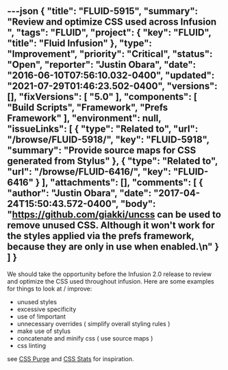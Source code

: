 ---json
{
  "title": "FLUID-5915",
  "summary": "Review and optimize CSS used across Infusion ",
  "tags": "FLUID",
  "project": {
    "key": "FLUID",
    "title": "Fluid Infusion"
  },
  "type": "Improvement",
  "priority": "Critical",
  "status": "Open",
  "reporter": "Justin Obara",
  "date": "2016-06-10T07:56:10.032-0400",
  "updated": "2021-07-29T01:46:23.502-0400",
  "versions": [],
  "fixVersions": [
    "5.0"
  ],
  "components": [
    "Build Scripts",
    "Framework",
    "Prefs Framework"
  ],
  "environment": null,
  "issueLinks": [
    {
      "type": "Related to",
      "url": "/browse/FLUID-5918/",
      "key": "FLUID-5918",
      "summary": "Provide source maps for CSS generated from Stylus"
    },
    {
      "type": "Related to",
      "url": "/browse/FLUID-6416/",
      "key": "FLUID-6416"
    }
  ],
  "attachments": [],
  "comments": [
    {
      "author": "Justin Obara",
      "date": "2017-04-24T15:50:43.572-0400",
      "body": "<https://github.com/giakki/uncss> can be used to remove unused CSS. Although it won't work for the styles applied via the prefs framework, because they are only in use when enabled.\n"
    }
  ]
}
---
We should take the opportunity before the Infusion 2.0 release to review and optimize the CSS used throughout infusion. Here are some examples for things to look at / improve:

* unused styles
* excessive specificity
* use of !important
* unnecessary overrides ( simplify overall styling rules )
* make use of stylus
* concatenate and minify css ( use source maps )
* css linting

see [CSS Purge](http://www.csspurge.com) and [CSS Stats](http://cssstats.com) for inspiration.

        